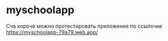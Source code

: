 # myschoolapp
Сча короче можно протестировать приложение по ссылочке https://myschoolapp-79a79.web.app/
